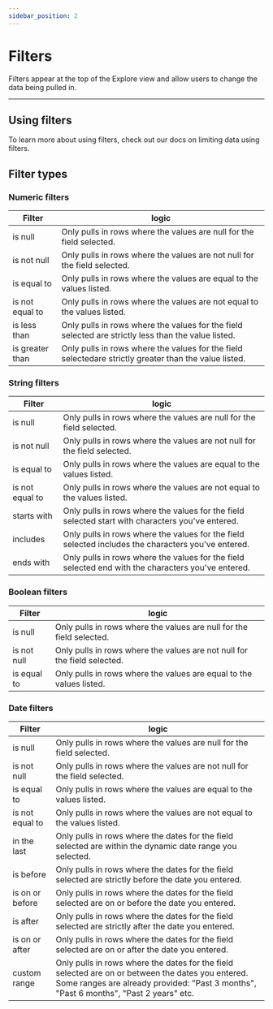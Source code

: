 ```yaml
---
sidebar_position: 2
---
```


# Filters

Filters appear at the top of the Explore view and allow users to change the data being pulled in.

---

## Using filters

To learn more about using filters, check out our docs on limiting data using filters.

## Filter types

### Numeric filters

| Filter          | logic                                                                                                 |
|-----------------|-------------------------------------------------------------------------------------------------------|
| is null         | Only pulls in rows where the values are null for the field selected.                                  |
| is not null     | Only pulls in rows where the values are not null for the field selected.                              |
| is equal to     | Only pulls in rows where the values are equal to the values listed.                                   |
| is not equal to | Only pulls in rows where the values are not equal to the values listed.                               |
| is less than    | Only pulls in rows where the values for the field selected are strictly less than the value listed.   |
| is greater than | Only pulls in rows where the values for the field selectedare strictly greater than the value listed. |

### String filters

| Filter          | logic                                                                                              |
|-----------------|----------------------------------------------------------------------------------------------------|
| is null         | Only pulls in rows where the values are null for the field selected.                               |
| is not null     | Only pulls in rows where the values are not null for the field selected.                           |
| is equal to     | Only pulls in rows where the values are equal to the values listed.                                |
| is not equal to | Only pulls in rows where the values are not equal to the values listed.                            |
| starts with     | Only pulls in rows where the values for the field selected start with characters you've entered.   |
| includes        | Only pulls in rows where the values for the field selected includes the characters you've entered. |
| ends with       | Only pulls in rows where the values for the field selected end with the characters you've entered. |

### Boolean filters

| Filter      | logic                                                                    |
|-------------|--------------------------------------------------------------------------|
| is null     | Only pulls in rows where the values are null for the field selected.     |
| is not null | Only pulls in rows where the values are not null for the field selected. |
| is equal to | Only pulls in rows where the values are equal to the values listed.      |

### Date filters

| Filter          | logic                                                                                                                                                                                      |
|-----------------|--------------------------------------------------------------------------------------------------------------------------------------------------------------------------------------------|
| is null         | Only pulls in rows where the values are null for the field selected.                                                                                                                       |
| is not null     | Only pulls in rows where the values are not null for the field selected.                                                                                                                   |
| is equal to     | Only pulls in rows where the values are equal to the values listed.                                                                                                                        |
| is not equal to | Only pulls in rows where the values are not equal to the values listed.                                                                                                                    |
| in the last     | Only pulls in rows where the dates for the field selected are within the dynamic date range you selected.                                                                                  |
| is before       | Only pulls in rows where the dates for the field selected are strictly before the date you entered.                                                                                        |
| is on or before | Only pulls in rows where the dates for the field selected are on or before the date you entered.                                                                                           |
| is after        | Only pulls in rows where the dates for the field selected are strictly after the date you entered.                                                                                         |
| is on or after  | Only pulls in rows where the dates for the field selected are on or after the date you entered.                                                                                            |
| custom range    | Only pulls in rows where the dates for the field selected are on or between the dates you entered. Some ranges are already provided: "Past 3 months", "Past 6 months", "Past 2 years" etc. |